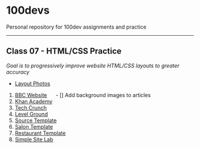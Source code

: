 # 100devs
Personal repository for 100dev assignments and practice

---

## Class 07 - HTML/CSS Practice
*Goal is to progressively improve website HTML/CSS layouts to greater accuracy*
 - [Layout Photos](https://github.com/danvgar/100devs/tree/main/class-07/_layout-photos)
1. [BBC Website](https://danvgar.github.io/100devs/class-07/layout_bbc/)
&nbsp;&nbsp;&nbsp;&nbsp;&nbsp;- [] Add background images to articles
2. [Khan Academy](https://danvgar.github.io/100devs/class-07/layout_khan/)
3. [Tech Crunch](https://danvgar.github.io/100devs/class-07/layout_techcrunch/)
4. [Level Ground](https://danvgar.github.io/100devs/class-07/layout_levelground/)
5. [Source Template](https://danvgar.github.io/100devs/class-07/layout_source/)
6. [Salon Template](https://danvgar.github.io/100devs/class-07/layout_salon/)
7. [Restaurant Template](https://danvgar.github.io/100devs/class-07/layout_restaurant/)
8. [Simple Site Lab](https://danvgar.github.io/100devs/class-07/layout_simplesitelab/)
